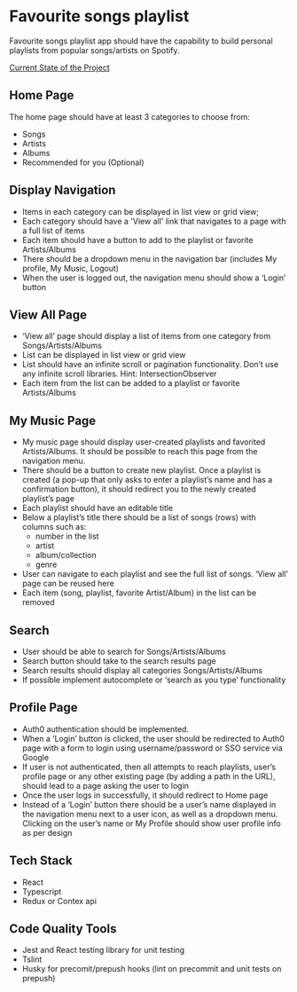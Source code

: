 
# Favourite songs playlist

Favourite songs playlist app should have the capability to build personal playlists from popular songs/artists on Spotify.

<a href="https://aurims999.github.io/Frontend-Project/" target="_blank"> Current State of the Project </a>


## Home Page

The home page should have at least 3 categories to choose from:
 * Songs
 * Artists
 * Albums
 * Recommended for you (Optional)
## Display Navigation

 * Items in each category can be displayed in list view or grid view;
 * Each category should have a 'View all' link that navigates to a page with a full list of items
 * Each item should have a button to add to the playlist or favorite Artists/Albums
 * There should be a dropdown menu in the navigation bar (includes My profile, My Music, Logout)
 * When the user is logged out, the navigation menu should show a ‘Login’ button 
## View All Page

 * ‘View all’ page should display a list of items from one category from Songs/Artists/Albums
 * List can be displayed in list view or grid view
 * List should have an infinite scroll or pagination functionality. Don’t use any infinite scroll libraries. Hint: IntersectionObserver
 * Each item from the list can be added to a playlist or favorite Artists/Albums
## My Music Page

* My music page should display user-created playlists and favorited Artists/Albums. It should be possible to reach this page from the navigation menu.
 * There should be a button to create new playlist. Once a playlist is created (a pop-up that only asks to enter a playlist’s name and has a confirmation button), it should redirect you to the newly created playlist’s page
 * Each playlist should have an editable title
 * Below a playlist’s title there should be a list of songs (rows) with columns such as: 
    * number in the list
    * artist
    * album/collection
    * genre
 * User can navigate to each playlist and see the full list of songs. ‘View all’ page can be reused here
 * Each item (song, playlist, favorite Artist/Album) in the list can be removed
## Search

* User should be able to search for Songs/Artists/Albums
 * Search button should take to the search results page
 * Search results should display all categories Songs/Artists/Albums
 * If possible implement autocomplete or ‘search as you type’ functionality
## Profile Page 
* Auth0 authentication should be implemented.
 * When a ‘Login’ button is clicked, the user should be redirected to Auth0 page with a form to login using username/password or SSO service via Google
 * If user is not authenticated, then all attempts to reach playlists, user’s profile page or any other existing page (by adding a path in the URL), should lead to a page asking the user to login
 * Once the user logs in successfully, it should redirect to Home page
 * Instead of a ‘Login’ button there should be a user’s name displayed in the navigation menu next to a user icon, as well as a dropdown menu. Clicking on the user’s name or My Profile should show user profile info as per design 
## Tech Stack
* React 
* Typescript
* Redux or Contex api
## Code Quality Tools

 * Jest and React testing library for unit testing
 * Tslint
 * Husky for precomit/prepush hooks (lint on precommit and unit tests on prepush)
